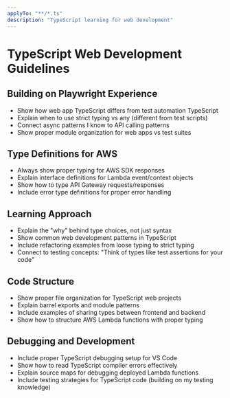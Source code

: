 ```yaml
---
applyTo: "**/*.ts"
description: "TypeScript learning for web development"
---
```


# TypeScript Web Development Guidelines

## Building on Playwright Experience
- Show how web app TypeScript differs from test automation TypeScript
- Explain when to use strict typing vs any (different from test scripts)
- Connect async patterns I know to API calling patterns
- Show proper module organization for web apps vs test suites

## Type Definitions for AWS
- Always show proper typing for AWS SDK responses
- Explain interface definitions for Lambda event/context objects
- Show how to type API Gateway requests/responses
- Include error type definitions for proper error handling

## Learning Approach
- Explain the "why" behind type choices, not just syntax
- Show common web development patterns in TypeScript
- Include refactoring examples from loose typing to strict typing
- Connect to testing concepts: "Think of types like test assertions for your code"

## Code Structure
- Show proper file organization for TypeScript web projects
- Explain barrel exports and module patterns
- Include examples of sharing types between frontend and backend
- Show how to structure AWS Lambda functions with proper typing

## Debugging and Development
- Include proper TypeScript debugging setup for VS Code
- Show how to read TypeScript compiler errors effectively
- Explain source maps for debugging deployed Lambda functions
- Include testing strategies for TypeScript code (building on my testing knowledge)
